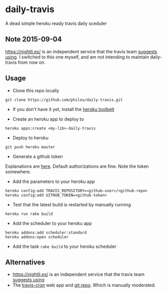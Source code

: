 # daily-travis

A dead simple heroku ready travis daily sceduler

## Note 2015-09-04

https://nightli.es/ is an independent service that the travis team [suggests using](https://github.com/travis-ci/travis-ci/issues/582). I switched to this one myself, and am not intending to maintain daily-travis from now on.

## Usage

* Clone this repo locally

```shell
git clone https://github.com/philou/daily-travis.git
```

* If you don't have it yet, install the [heroku toolbelt](https://devcenter.heroku.com/articles/quickstart)

* Create an heroku app to deploy to

```shell
heroku apps:create <my-lib>-daily-travis
```

* Deploy to heroku

```shell
git push heroku master
```

* Generate a github token

Explanations are [here](https://help.github.com/articles/creating-an-access-token-for-command-line-use). Default authorizations are fine.
Note the token somewhere.

* Add the parameters to your heroku app

```shell
heroku config:add TRAVIS_REPOSITORY=<github-user>/<github-repo>
heroku config:add GITHUB_TOKEN=<github-token>
```

* Test that the latest build is restarted by manually running

```shell
heroku run rake build
```

* Add the scheduler to your heroku app

```shell
heroku addons:add scheduler:standard
heroku addons:open scheduler
```

* Add the task ```rake build``` to your heroku scheduler

## Alternatives

* https://nightli.es/ is an independent service that the travis team [suggests using](https://github.com/travis-ci/travis-ci/issues/582)
* The [travis-cron](http://traviscron.pythonanywhere.com/) web app and [git repo](https://github.com/FiloSottile/travis-cron). Which is manually moderated.
